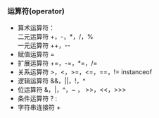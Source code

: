 ### 运算符(operator)   
* 算术运算符：  
二元运算符	+，-，*，/，%  
一元运算符	++，--  
* 赋值运算符	=  
* 扩展运算符 +=，-=，*=，/=  
* 关系运算符	>，<，>=，<=，==，!=  instanceof  
* 逻辑运算符	&&，||，!，^
* 位运算符	&，|，^，~ ， >>，<<，>>>
* 条件运算符	? :
* 字符串连接符	+
